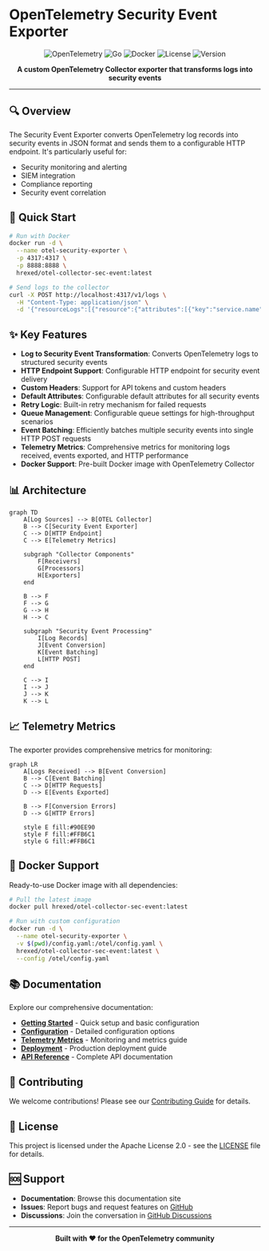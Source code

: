 # OpenTelemetry Security Event Exporter

<div align="center">

![OpenTelemetry](https://img.shields.io/badge/OpenTelemetry-Collector-orange?style=for-the-badge&logo=opentelemetry)
![Go](https://img.shields.io/badge/Go-1.24-blue?style=for-the-badge&logo=go)
![Docker](https://img.shields.io/badge/Docker-Supported-blue?style=for-the-badge&logo=docker)
![License](https://img.shields.io/badge/License-Apache%202.0-green?style=for-the-badge)
![Version](https://img.shields.io/badge/Version-1.0.0-lightgrey?style=for-the-badge)

**A custom OpenTelemetry Collector exporter that transforms logs into security events**

</div>

---

## 🔍 Overview

The Security Event Exporter converts OpenTelemetry log records into security events in JSON format and sends them to a configurable HTTP endpoint. It's particularly useful for:

- Security monitoring and alerting
- SIEM integration
- Compliance reporting
- Security event correlation

## 🚀 Quick Start

```bash
# Run with Docker
docker run -d \
  --name otel-security-exporter \
  -p 4317:4317 \
  -p 8888:8888 \
  hrexed/otel-collector-sec-event:latest

# Send logs to the collector
curl -X POST http://localhost:4317/v1/logs \
  -H "Content-Type: application/json" \
  -d '{"resourceLogs":[{"resource":{"attributes":[{"key":"service.name","value":{"stringValue":"my-service"}}]},"scopeLogs":[{"logRecords":[{"body":{"stringValue":"Security event detected"},"severityText":"ERROR"}]}]}]}'
```

## ✨ Key Features

- **Log to Security Event Transformation**: Converts OpenTelemetry logs to structured security events
- **HTTP Endpoint Support**: Configurable HTTP endpoint for security event delivery
- **Custom Headers**: Support for API tokens and custom headers
- **Default Attributes**: Configurable default attributes for all security events
- **Retry Logic**: Built-in retry mechanism for failed requests
- **Queue Management**: Configurable queue settings for high-throughput scenarios
- **Event Batching**: Efficiently batches multiple security events into single HTTP POST requests
- **Telemetry Metrics**: Comprehensive metrics for monitoring logs received, events exported, and HTTP performance
- **Docker Support**: Pre-built Docker image with OpenTelemetry Collector

## 📊 Architecture

```mermaid
graph TD
    A[Log Sources] --> B[OTEL Collector]
    B --> C[Security Event Exporter]
    C --> D[HTTP Endpoint]
    C --> E[Telemetry Metrics]
    
    subgraph "Collector Components"
        F[Receivers]
        G[Processors]
        H[Exporters]
    end
    
    B --> F
    F --> G
    G --> H
    H --> C
    
    subgraph "Security Event Processing"
        I[Log Records]
        J[Event Conversion]
        K[Event Batching]
        L[HTTP POST]
    end
    
    C --> I
    I --> J
    J --> K
    K --> L
```

## 📈 Telemetry Metrics

The exporter provides comprehensive metrics for monitoring:

```mermaid
graph LR
    A[Logs Received] --> B[Event Conversion]
    B --> C[Event Batching]
    C --> D[HTTP Requests]
    D --> E[Events Exported]
    
    B --> F[Conversion Errors]
    D --> G[HTTP Errors]
    
    style E fill:#90EE90
    style F fill:#FFB6C1
    style G fill:#FFB6C1
```

## 🐳 Docker Support

Ready-to-use Docker image with all dependencies:

```bash
# Pull the latest image
docker pull hrexed/otel-collector-sec-event:latest

# Run with custom configuration
docker run -d \
  --name otel-security-exporter \
  -v $(pwd)/config.yaml:/otel/config.yaml \
  hrexed/otel-collector-sec-event:latest \
  --config /otel/config.yaml
```

## 📚 Documentation

Explore our comprehensive documentation:

- **[Getting Started](getting-started/quick-start.md)** - Quick setup and basic configuration
- **[Configuration](getting-started/configuration.md)** - Detailed configuration options
- **[Telemetry Metrics](monitoring/telemetry-metrics.md)** - Monitoring and metrics guide
- **[Deployment](deployment/docker-deployment.md)** - Production deployment guide
- **[API Reference](development/api-reference.md)** - Complete API documentation

## 🤝 Contributing

We welcome contributions! Please see our [Contributing Guide](development/contributing.md) for details.

## 📄 License

This project is licensed under the Apache License 2.0 - see the [LICENSE](LICENSE) file for details.

## 🆘 Support

- **Documentation**: Browse this documentation site
- **Issues**: Report bugs and request features on [GitHub](https://github.com/opentelemetry/securityeventexporter/issues)
- **Discussions**: Join the conversation in [GitHub Discussions](https://github.com/opentelemetry/securityeventexporter/discussions)

---

<div align="center">
  <strong>Built with ❤️ for the OpenTelemetry community</strong>
</div>
